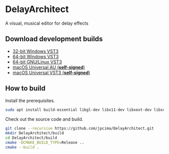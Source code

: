 # DelayArchitect

A visual, musical editor for delay effects

## Download development builds

- [32-bit Windows VST3](https://nightly.link/jpcima/DelayArchitect/workflows/build/master/Win32%20VST3.zip)
- [64-bit Windows VST3](https://nightly.link/jpcima/DelayArchitect/workflows/build/master/Win64%20VST3.zip)
- [64-bit GNU/Linux VST3](https://nightly.link/jpcima/DelayArchitect/workflows/build/master/GNU-Linux%20VST3.zip)
- [macOS Universal AU (**self-signed**)](https://nightly.link/jpcima/DelayArchitect/workflows/build/master/macOS%20AU.zip)
- [macOS Universal VST3 (**self-signed**)](https://nightly.link/jpcima/DelayArchitect/workflows/build/master/macOS%20VST3.zip)

## How to build

Install the prerequisites.

``` sh
sudo apt install build-essential libgl-dev libx11-dev libxext-dev libxrandr-dev libxinerama-dev libxcursor-dev libasound2-dev
```

Check out the source code and build.

``` sh
git clone --recursive https://github.com/jpcima/DelayArchitect.git
mkdir DelayArchitect/build
cd DelayArchitect/build
cmake -DCMAKE_BUILD_TYPE=Release ..
cmake --build .
```
